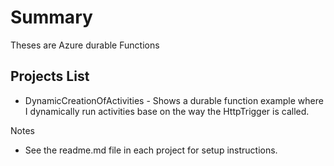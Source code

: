 # Summary
Theses are Azure durable Functions

## Projects List
- DynamicCreationOfActivities - Shows a durable function example where I dynamically run activities base on the way the HttpTrigger is called.
  
Notes
- See the readme.md file in each project for setup instructions.

